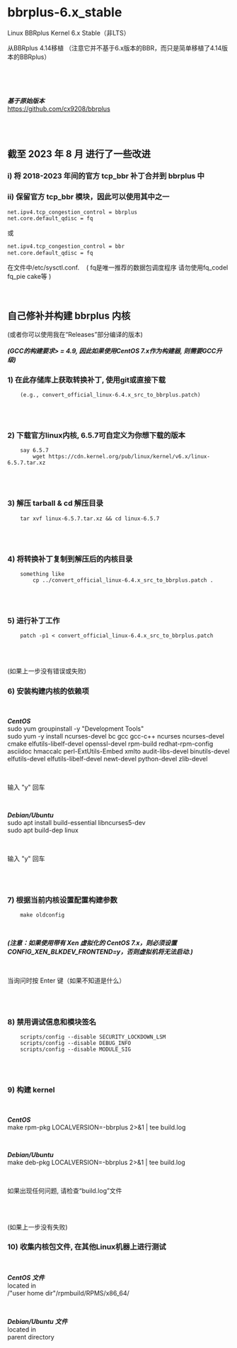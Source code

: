 # bbrplus-6.x_stable
Linux BBRplus Kernel 6.x Stable（非LTS）

从BBRplus 4.14移植 （注意它并不基于6.x版本的BBR，而只是简单移植了4.14版本的BBRplus）

<br/>
<br/>
<br/>

***基于原始版本***  
https://github.com/cx9208/bbrplus 
  
<br/>
<br/> 

## 截至 2023 年 8 月 进行了一些改进

###  i) 将 2018-2023 年间的官方 tcp_bbr 补丁合并到 bbrplus 中  
###  ii) 保留官方 tcp_bbr 模块，因此可以使用其中之一  
```sh
net.ipv4.tcp_congestion_control = bbrplus
net.core.default_qdisc = fq
```
或
```sh
net.ipv4.tcp_congestion_control = bbr
net.core.default_qdisc = fq
```
在文件中/etc/sysctl.conf. &nbsp;&nbsp; ( fq是唯一推荐的数据包调度程序 请勿使用fq_codel fq_pie cake等 ) 
<br/>
<br/>
<br/>

## 自己修补并构建 bbrplus 内核
(或者你可以使用我在“Releases”部分编译的版本)   
<br/>
***(GCC的构建要求> = 4.9, 因此如果使用CentOS 7.x作为构建器, 则需要GCC升级)*** 
<br/>

### 1) 在此存储库上获取转换补丁, 使用git或直接下载
        (e.g., convert_official_linux-6.4.x_src_to_bbrplus.patch)

<br/>
<br/>

### 2) 下载官方linux内核, 6.5.7可自定义为你想下载的版本
        say 6.5.7       
            wget https://cdn.kernel.org/pub/linux/kernel/v6.x/linux-6.5.7.tar.xz

<br/>
<br/>

### 3) 解压 tarball & cd 解压目录
        tar xvf linux-6.5.7.tar.xz && cd linux-6.5.7

<br/>
<br/>

### 4) 将转换补丁复制到解压后的内核目录
        something like
            cp ../convert_official_linux-6.4.x_src_to_bbrplus.patch .

<br/>
<br/>

### 5) 进行补丁工作
        patch -p1 < convert_official_linux-6.4.x_src_to_bbrplus.patch

<br/>
<br/>

(如果上一步没有错误或失败)
### 6) 安装构建内核的依赖项

<br/>

***CentOS***  
sudo yum groupinstall -y "Development Tools"  
sudo yum -y install ncurses-devel bc gcc gcc-c++ ncurses ncurses-devel cmake elfutils-libelf-devel openssl-devel rpm-build redhat-rpm-config asciidoc hmaccalc perl-ExtUtils-Embed xmlto audit-libs-devel binutils-devel elfutils-devel elfutils-libelf-devel newt-devel python-devel zlib-devel

<br/>

输入 "y" 回车

<br/>

***Debian/Ubuntu***  
sudo apt install build-essential libncurses5-dev  
sudo apt build-dep linux

<br/>

输入 "y" 回车

<br/>
<br/>

### 7) 根据当前内核设置配置构建参数
        make oldconfig

<br/>

***(注意：如果使用带有 Xen 虚拟化的 CentOS 7.x，则必须设置 CONFIG_XEN_BLKDEV_FRONTEND=y，否则虚拟机将无法启动.)***

<br/>

当询问时按 Enter 键（如果不知道是什么）


<br/>
<br/>

### 8) 禁用调试信息和模块签名
        scripts/config --disable SECURITY_LOCKDOWN_LSM
        scripts/config --disable DEBUG_INFO
        scripts/config --disable MODULE_SIG


<br/>
<br/>

### 9) 构建 kernel

<br/>

***CentOS***   
make rpm-pkg LOCALVERSION=-bbrplus 2>&1 | tee build.log

<br/>

***Debian/Ubuntu***  
make deb-pkg LOCALVERSION=-bbrplus 2>&1 | tee build.log

<br/>

如果出现任何问题, 请检查“build.log”文件

<br/>
<br/>

(如果上一步没有失败)
### 10) 收集内核包文件, 在其他Linux机器上进行测试

<br/>

***CentOS 文件***   
located in  
/"user home dir"/rpmbuild/RPMS/x86_64/

<br/>

***Debian/Ubuntu 文件***  
located in  
parent directory  




